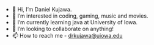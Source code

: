 - 👋 Hi, I’m Daniel Kujawa.
- 👀 I’m interested in coding, gaming, music and movies.
- 🌱 I’m currently learning java at University of Iowa.
- 💞️ I’m looking to collaborate on anything!
- 📫 How to reach me - drkujawa@uiowa.edu

<!---
drkujawa21/drkujawa21 is a ✨ special ✨ repository because its `README.md` (this file) appears on your GitHub profile.
You can click the Preview link to take a look at your changes.
--->
